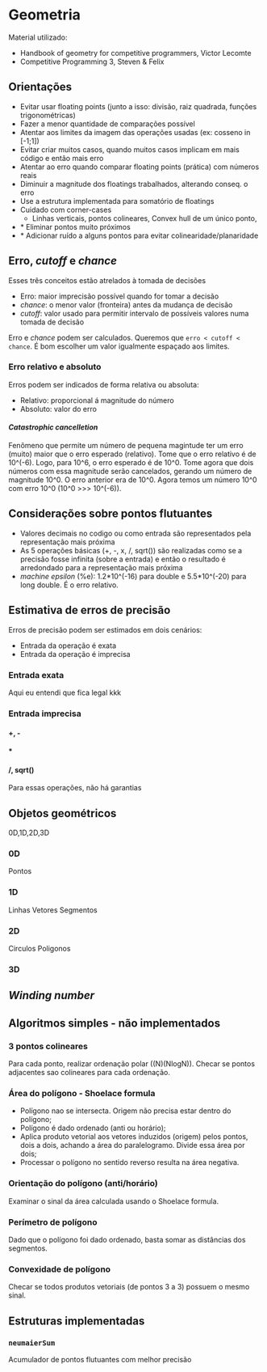 # Geometria
Material utilizado:
- Handbook of geometry for competitive programmers, Victor Lecomte
- Competitive Programming 3, Steven & Felix
## Orientações
- Evitar usar floating points (junto a isso: divisão, raiz quadrada, funções trigonométricas)
- Fazer a menor quantidade de comparações possível
- Atentar aos limites da imagem das operações usadas (ex: cosseno in [-1;1])
- Evitar criar muitos casos, quando muitos casos implicam em mais código e então mais erro
- Atentar ao erro quando comparar floating points (prática) com números reais
- Diminuir a magnitude dos floatings trabalhados, alterando conseq. o erro
- Use a estrutura implementada para somatório de floatings
- Cuidado com corner-cases
  - Linhas verticais, pontos colineares, Convex hull de um único ponto, 
- \* Eliminar pontos muito próximos
- \* Adicionar ruído a alguns pontos para evitar colinearidade/planaridade

## Erro, *cutoff* e *chance*
Esses três conceitos estão atrelados à tomada de decisões
- Erro: maior imprecisão possível quando for tomar a decisão
- *chance*: o menor valor (fronteira) antes da mudança de decisão
- *cutoff*: valor usado para permitir intervalo de possíveis valores numa tomada de decisão

Erro e *chance* podem ser calculados. Queremos que `erro < cutoff < chance`. É bom escolher um valor igualmente espaçado aos limites.

### Erro relativo e absoluto
Erros podem ser indicados de forma relativa ou absoluta:
- Relativo: proporcional á magnitude do número
- Absoluto: valor do erro

#### *Catastrophic cancelletion*
Fenômeno que permite um número de pequena magintude ter um erro (muito) maior que o erro esperado (relativo). Tome que o erro relativo é de 10^(-6). Logo, para 10^6, o erro esperado é de 10^0. Tome agora que dois números com essa magnitude serão cancelados, gerando um número de magnitude 10^0. O erro anterior era de 10^0. Agora temos um número 10^0 com erro 10^0 (10^0 >>> 10^(-6)).

## Considerações sobre pontos flutuantes
- Valores decimais no codigo ou como entrada são representados pela representação mais próxima
- As 5 operações básicas (+, -, x, /, sqrt()) são realizadas como se a precisão fosse infinita (sobre a entrada) e então o resultado é arredondado para a representação mais próxima
- *machine epsilon* (%e): 1.2\*10^(-16) para double e 5.5\*10^(-20) para long double. É o erro relativo.

## Estimativa de erros de precisão 
Erros de precisão podem ser estimados em dois cenários:
- Entrada da operação é exata
- Entrada da operação é imprecisa

### Entrada exata
Aqui eu entendi que fica legal kkk

### Entrada imprecisa
#### +, -

#### *
#### /, sqrt()
Para essas operações, não há garantias

## Objetos geométricos
0D,1D,2D,3D
### 0D
Pontos
### 1D
Linhas
Vetores
Segmentos
### 2D
Circulos
Poligonos
### 3D

## *Winding number*

## Algoritmos simples - não implementados
### 3 pontos colineares
Para cada ponto, realizar ordenação polar ((N)(NlogN)). Checar se pontos adjacentes sao colineares para cada ordenação.
### Área do polígono - Shoelace formula
- Polígono nao se intersecta. Origem não precisa estar dentro do polígono;
- Polígono é dado ordenado (anti ou horário);
- Aplica produto vetorial aos vetores induzidos (origem) pelos pontos, dois a dois, achando a área do paralelogramo. Divide essa área por dois;
- Processar o polígono no sentido reverso resulta na área negativa.
### Orientação do polígono (anti/horário)
Examinar o sinal da área calculada usando o Shoelace formula.
### Perímetro de polígono
Dado que o polígono foi dado ordenado, basta somar as distâncias dos segmentos.
### Convexidade de polígono
Checar se todos produtos vetoriais (de pontos 3 a 3) possuem o mesmo sinal.

## Estruturas implementadas
### `neumaierSum`
Acumulador de pontos flutuantes com melhor precisão
